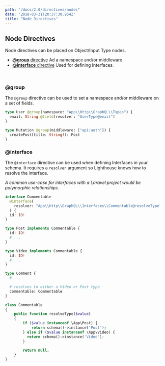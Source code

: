 ```yaml
---
path: "/docs/2.0/directives/nodes"
date: "2018-03-31T20:37:30.954Z"
title: "Node Directives"
---
```


## Node Directives

Node directives can be placed on Object/Input Type nodes.

* [**@group** directive](#group) Ad a namespace and/or middleware.
* [**@interface** directive](#interface) Used for defining Interfaces.

<br />

<a name="group"></a>

### @group

The `@group` directive can be used to set a namespace and/or middleware on a set of fields.

```graphql
type User @group(namespace: "App\\Http\\GraphQL\\Types") {
  email: String @field(resolver: "UserType@email")
}

type Mutation @group(middleware: ["api:auth"]) {
  createPost(title: String!): Post
}
```

<a name="interface"></a>

### @interface

The `@interface` directive can be used when defining Interfaces in your schema. It requires a `resolver` argument so Lighthouse knows how to resolve the interface.

_A common use-case for interfaces with a Laravel project would be polymorphic relationships._

```graphql
interface Commentable
  @interface(
    resolver: "App\\Http\\GraphQL\\Interfaces\\Commentable@resolveType"
  ) {
  id: ID!
}

type Post implements Commentable {
  id: ID!
  # ...
}

type Video implements Commentable {
  id: ID!
  # ...
}

type Comment {
  # ...

  # resolves to either a Video or Post type
  commentable: Commentable
}
```

```php
class Commentable
{
    public function resolveType($value)
    {
        if ($value instanceof \App\Post) {
            return schema()->instance('Post');
        } else if ($value instanceof \App\Video) {
          return schema()->instance('Video');
        }

        return null;
    }
}
```
